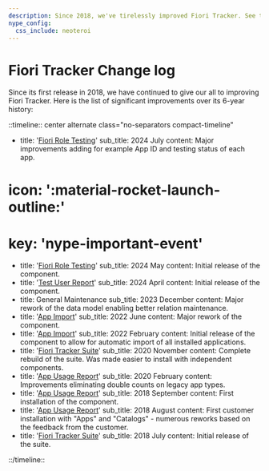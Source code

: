 ```yaml
---
description: Since 2018, we've tirelessly improved Fiori Tracker. See the major upgrades over 6 years.
nype_config:
  css_include: neoteroi
---
```

# Fiori Tracker Change log

Since its first release in 2018, we have continued to give our all to improving Fiori Tracker. Here is the list of significant improvements over its 6-year history:

::timeline:: center alternate class="no-separators compact-timeline"

- title: '[Fiori Role Testing](https://fioriroletesting.com/)'
  sub_title: 2024 July
  content: Major improvements adding for example App ID and testing status of each app.
#  icon: ':material-rocket-launch-outline:'
#  key: 'nype-important-event'
- title: '[Fiori Role Testing](https://fioriroletesting.com/)'
  sub_title: 2024 May
  content: Initial release of the component.
- title: '[Test User Report](tracked/SPS03/testusers.md)'
  sub_title: 2024 April
  content: Initial release of the component.
- title: General Maintenance
  sub_title: 2023 December
  content: Major rework of the data model enabling better relation maintenance.
- title: '[App Import](https://help.fioritracker.app/2020/ai/FPS01/main/)'
  sub_title: 2022 June
  content: Major rework of the component.
- title: '[App Import](https://help.fioritracker.app/2020/ai/FPS01/main/)'
  sub_title: 2022 February
  content: Initial release of the component to allow for automatic import of all installed applications.
- title: '[Fiori Tracker Suite](index.md)'
  sub_title: 2020 November
  content: Complete rebuild of the suite. Was made easier to install with independent components.
- title: '[App Usage Report](https://help.fioriappsusage.org/)'
  sub_title: 2020 February
  content: Improvements eliminating double counts on legacy app types.
- title: '[App Usage Report](https://help.fioriappsusage.org/)'
  sub_title: 2018 September
  content: First installation of the component.
- title: '[App Usage Report](https://help.fioriappsusage.org/)'
  sub_title: 2018 August
  content: First customer installation with "Apps" and "Catalogs" - numerous reworks based on the feedback from the customer.
- title: '[Fiori Tracker Suite](index.md)'
  sub_title: 2018 July
  content: Initial release of the suite.

::/timeline::

<span class="back-cover-separator-for-full-pdf"></span>